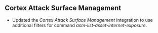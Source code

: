 ## Cortex Attack Surface Management

- Updated the *Cortex Attack Surface Management* Integration to use additional filters for command *asm-list-asset-internet-exposure*.

